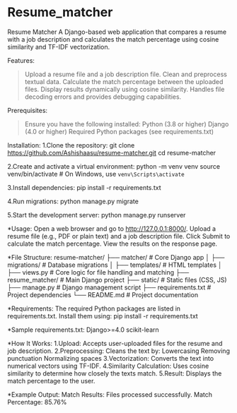 # Resume_matcher
Resume Matcher
A Django-based web application that compares a resume with a job description and calculates the match percentage using cosine similarity and TF-IDF vectorization.

Features:
>Upload a resume file and a job description file.
>Clean and preprocess textual data.
>Calculate the match percentage between the uploaded files.
>Display results dynamically using cosine similarity.
>Handles file decoding errors and provides debugging capabilities.

Prerequisites:
>Ensure you have the following installed:
Python (3.8 or higher)
Django (4.0 or higher)
Required Python packages (see requirements.txt)

Installation:
1.Clone the repository:
git clone https://github.com/Ashishaasu/resume-matcher.git
cd resume-matcher

2.Create and activate a virtual environment:
python -m venv venv
source venv/bin/activate  # On Windows, use `venv\Scripts\activate`

3.Install dependencies:
pip install -r requirements.txt

4.Run migrations:
python manage.py migrate

5.Start the development server:
python manage.py runserver

*Usage:
Open a web browser and go to http://127.0.0.1:8000/.
Upload a resume file (e.g., PDF or plain text) and a job description file.
Click Submit to calculate the match percentage.
View the results on the response page.

*File Structure:
resume-matcher/
├── matcher/                   # Core Django app
│   ├── migrations/            # Database migrations
│   ├── templates/             # HTML templates
│   ├── views.py               # Core logic for file handling and matching
├── resume_matcher/            # Main Django project
├── static/                    # Static files (CSS, JS)
├── manage.py                  # Django management script
├── requirements.txt           # Project dependencies
└── README.md                  # Project documentation

*Requirements:
The required Python packages are listed in requirements.txt. Install them using:
pip install -r requirements.txt

*Sample requirements.txt:
Django>=4.0
scikit-learn

*How It Works:
1.Upload: Accepts user-uploaded files for the resume and job description.
2.Preprocessing: Cleans the text by:
    Lowercasing
    Removing punctuation
    Normalizing spaces
3.Vectorization: Converts the text into numerical vectors using TF-IDF.
4.Similarity Calculation: Uses cosine similarity to determine how closely the texts match.
5.Result: Displays the match percentage to the user.

*Example Output:
Match Results:
Files processed successfully.
Match Percentage: 85.76%
